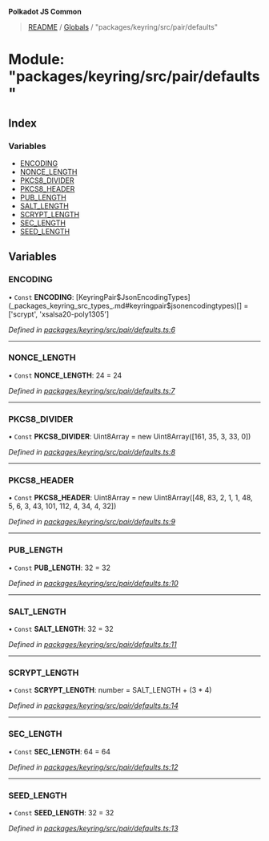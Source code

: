 **Polkadot JS Common**

> [README](../README.md) / [Globals](../globals.md) / "packages/keyring/src/pair/defaults"

# Module: "packages/keyring/src/pair/defaults"

## Index

### Variables

* [ENCODING](_packages_keyring_src_pair_defaults_.md#encoding)
* [NONCE\_LENGTH](_packages_keyring_src_pair_defaults_.md#nonce_length)
* [PKCS8\_DIVIDER](_packages_keyring_src_pair_defaults_.md#pkcs8_divider)
* [PKCS8\_HEADER](_packages_keyring_src_pair_defaults_.md#pkcs8_header)
* [PUB\_LENGTH](_packages_keyring_src_pair_defaults_.md#pub_length)
* [SALT\_LENGTH](_packages_keyring_src_pair_defaults_.md#salt_length)
* [SCRYPT\_LENGTH](_packages_keyring_src_pair_defaults_.md#scrypt_length)
* [SEC\_LENGTH](_packages_keyring_src_pair_defaults_.md#sec_length)
* [SEED\_LENGTH](_packages_keyring_src_pair_defaults_.md#seed_length)

## Variables

### ENCODING

• `Const` **ENCODING**: [KeyringPair$JsonEncodingTypes](_packages_keyring_src_types_.md#keyringpair$jsonencodingtypes)[] = ['scrypt', 'xsalsa20-poly1305']

*Defined in [packages/keyring/src/pair/defaults.ts:6](https://github.com/polkadot-js/common/blob/13ae8665/packages/keyring/src/pair/defaults.ts#L6)*

___

### NONCE\_LENGTH

• `Const` **NONCE\_LENGTH**: 24 = 24

*Defined in [packages/keyring/src/pair/defaults.ts:7](https://github.com/polkadot-js/common/blob/13ae8665/packages/keyring/src/pair/defaults.ts#L7)*

___

### PKCS8\_DIVIDER

• `Const` **PKCS8\_DIVIDER**: Uint8Array = new Uint8Array([161, 35, 3, 33, 0])

*Defined in [packages/keyring/src/pair/defaults.ts:8](https://github.com/polkadot-js/common/blob/13ae8665/packages/keyring/src/pair/defaults.ts#L8)*

___

### PKCS8\_HEADER

• `Const` **PKCS8\_HEADER**: Uint8Array = new Uint8Array([48, 83, 2, 1, 1, 48, 5, 6, 3, 43, 101, 112, 4, 34, 4, 32])

*Defined in [packages/keyring/src/pair/defaults.ts:9](https://github.com/polkadot-js/common/blob/13ae8665/packages/keyring/src/pair/defaults.ts#L9)*

___

### PUB\_LENGTH

• `Const` **PUB\_LENGTH**: 32 = 32

*Defined in [packages/keyring/src/pair/defaults.ts:10](https://github.com/polkadot-js/common/blob/13ae8665/packages/keyring/src/pair/defaults.ts#L10)*

___

### SALT\_LENGTH

• `Const` **SALT\_LENGTH**: 32 = 32

*Defined in [packages/keyring/src/pair/defaults.ts:11](https://github.com/polkadot-js/common/blob/13ae8665/packages/keyring/src/pair/defaults.ts#L11)*

___

### SCRYPT\_LENGTH

• `Const` **SCRYPT\_LENGTH**: number = SALT\_LENGTH + (3 * 4)

*Defined in [packages/keyring/src/pair/defaults.ts:14](https://github.com/polkadot-js/common/blob/13ae8665/packages/keyring/src/pair/defaults.ts#L14)*

___

### SEC\_LENGTH

• `Const` **SEC\_LENGTH**: 64 = 64

*Defined in [packages/keyring/src/pair/defaults.ts:12](https://github.com/polkadot-js/common/blob/13ae8665/packages/keyring/src/pair/defaults.ts#L12)*

___

### SEED\_LENGTH

• `Const` **SEED\_LENGTH**: 32 = 32

*Defined in [packages/keyring/src/pair/defaults.ts:13](https://github.com/polkadot-js/common/blob/13ae8665/packages/keyring/src/pair/defaults.ts#L13)*
